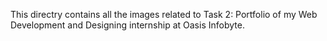 This directry contains all the images related to Task 2: Portfolio of my Web Development and Designing internship at Oasis Infobyte.
